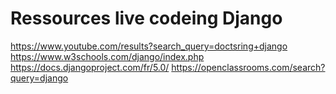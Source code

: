 # Ressources live codeing Django

https://www.youtube.com/results?search_query=doctsring+django
https://www.w3schools.com/django/index.php
https://docs.djangoproject.com/fr/5.0/
https://openclassrooms.com/search?query=django